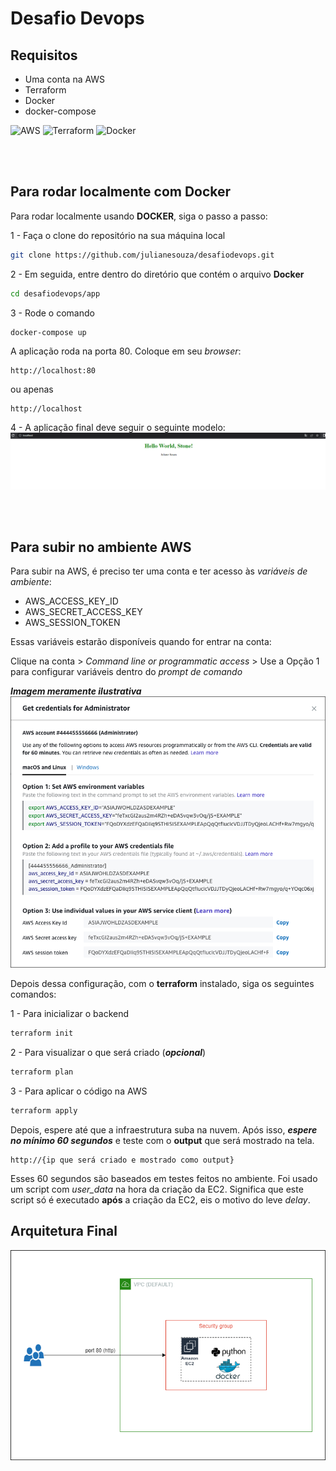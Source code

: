 # Desafio Devops

## Requisitos
- Uma conta na AWS 
- Terraform
- Docker
- docker-compose

![AWS](https://img.shields.io/badge/AWS-%23FF9900.svg?style=for-the-badge&logo=amazon-aws&logoColor=white) ![Terraform](https://img.shields.io/badge/terraform-%235835CC.svg?style=for-the-badge&logo=terraform&logoColor=white) ![Docker](https://img.shields.io/badge/docker-%230db7ed.svg?style=for-the-badge&logo=docker&logoColor=white)

<br></br>
## Para rodar localmente com Docker

Para rodar localmente usando **DOCKER**, siga o passo a passo:

1 - Faça o clone do repositório na sua máquina local

```bash
git clone https://github.com/julianesouza/desafiodevops.git
```

2 - Em seguida, entre dentro do diretório que contém o arquivo **Docker**

```bash
cd desafiodevops/app
```
3 - Rode o comando
```bash
docker-compose up
```
A aplicação roda na porta 80. Coloque em seu *browser*:
```
http://localhost:80
```
ou apenas
```
http://localhost
```
4 - A aplicação final deve seguir o seguinte modelo:
![img](./assets/local.png)

<br></br>
## Para subir no ambiente AWS

Para subir na AWS, é preciso ter uma conta e ter acesso às *variáveis de ambiente*:
- AWS_ACCESS_KEY_ID
- AWS_SECRET_ACCESS_KEY
- AWS_SESSION_TOKEN

Essas variáveis estarão disponíveis quando for entrar na conta:

Clique na conta > *Command line or programmatic access* > Use a Opção 1 para configurar variáveis dentro do *prompt de comando*

***Imagem meramente ilustrativa***
![exemplo](./assets/example.png)

Depois dessa configuração, com o **terraform** instalado, siga os seguintes comandos:

1 - Para inicializar o backend 
```bash
terraform init
```

2 - Para visualizar o que será criado (***opcional***)
```bash
terraform plan
```

3 - Para aplicar o código na AWS
```bash
terraform apply
```

Depois, espere até que a infraestrutura suba na nuvem. Após isso, ***espere no mínimo 60 segundos*** e teste com o **output** que será mostrado na tela. 
```
http://{ip que será criado e mostrado como output}
```

Esses 60 segundos são baseados em testes feitos no ambiente. Foi usado um script com *user_data* na hora da criação da EC2. Significa que este script só é executado **após** a criação da EC2, eis o motivo do leve *delay*.

## Arquitetura Final
![arquitetura](./assets/aws.drawio%20(1).png)